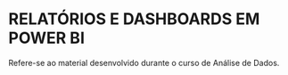 
# RELATÓRIOS E DASHBOARDS EM POWER BI

Refere-se ao material desenvolvido durante o curso de Análise de Dados.

